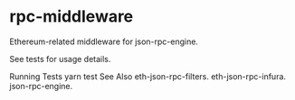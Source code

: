 # rpc-middleware
Ethereum-related middleware for json-rpc-engine.

See tests for usage details.

Running Tests
yarn test
See Also
eth-json-rpc-filters.
eth-json-rpc-infura.
json-rpc-engine.

